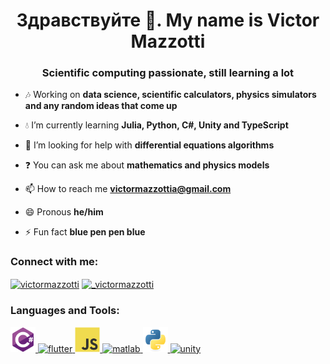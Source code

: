 <h1 align="center">Здравствуйте 👐. My name is Victor Mazzotti</h1>
<h3 align="center">Scientific computing passionate, still learning a lot</h3>


- 🎶 Working on **data science, scientific calculators, physics simulators and any random ideas that come up**

- 💧 I’m currently learning **Julia, Python, C#, Unity and TypeScript**

- 🤝 I’m looking for help with **differential equations algorithms**

- ❓ You can ask me about **mathematics and physics models**

- 📫 How to reach me **victormazzottia@gmail.com**

- 😄 Pronous **he/him**

- ⚡ Fun fact **blue pen pen blue**

<h3 align="left">Connect with me:</h3>
<p align="left">
<a href="https://twitter.com/victormazzotti" target="blank"><img align="center" src="https://raw.githubusercontent.com/rahuldkjain/github-profile-readme-generator/master/src/images/icons/Social/twitter.svg" alt="victormazzotti" height="30" width="40" /></a>
<a href="https://instagram.com/_victormazzotti" target="blank"><img align="center" src="https://raw.githubusercontent.com/rahuldkjain/github-profile-readme-generator/master/src/images/icons/Social/instagram.svg" alt="_victormazzotti" height="30" width="40" /></a>
</p>

<h3 align="left">Languages and Tools:</h3>
<p align="left"> <a href="https://www.w3schools.com/cs/" target="_blank" rel="noreferrer"> <img src="https://raw.githubusercontent.com/devicons/devicon/master/icons/csharp/csharp-original.svg" alt="csharp" width="40" height="40"/> </a> <a href="https://flutter.dev" target="_blank" rel="noreferrer"> <img src="https://www.vectorlogo.zone/logos/flutterio/flutterio-icon.svg" alt="flutter" width="40" height="40"/> </a> <a href="https://developer.mozilla.org/en-US/docs/Web/JavaScript" target="_blank" rel="noreferrer"> <img src="https://raw.githubusercontent.com/devicons/devicon/master/icons/javascript/javascript-original.svg" alt="javascript" width="40" height="40"/> </a> <a href="https://www.mathworks.com/" target="_blank" rel="noreferrer"> <img src="https://upload.wikimedia.org/wikipedia/commons/2/21/Matlab_Logo.png" alt="matlab" width="40" height="40"/> </a> <a href="https://www.python.org" target="_blank" rel="noreferrer"> <img src="https://raw.githubusercontent.com/devicons/devicon/master/icons/python/python-original.svg" alt="python" width="40" height="40"/> </a> <a href="https://unity.com/" target="_blank" rel="noreferrer"> <img src="https://www.vectorlogo.zone/logos/unity3d/unity3d-icon.svg" alt="unity" width="40" height="40"/> </a> </p>
